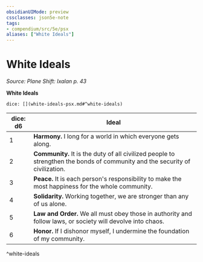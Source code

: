 ```yaml
---
obsidianUIMode: preview
cssclasses: json5e-note
tags:
- compendium/src/5e/psx
aliases: ["White Ideals"]
---
```

# White Ideals
*Source: Plane Shift: Ixalan p. 43* 

**White Ideals**

`dice: [](white-ideals-psx.md#^white-ideals)`

| dice: d6 | Ideal |
|----------|-------|
| 1 | **Harmony.** I long for a world in which everyone gets along. |
| 2 | **Community.** It is the duty of all civilized people to strengthen the bonds of community and the security of civilization. |
| 3 | **Peace.** It is each person's responsibility to make the most happiness for the whole community. |
| 4 | **Solidarity.** Working together, we are stronger than any of us alone. |
| 5 | **Law and Order.** We all must obey those in authority and follow laws, or society will devolve into chaos. |
| 6 | **Honor.** If I dishonor myself, I undermine the foundation of my community. |
^white-ideals